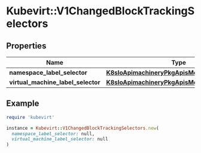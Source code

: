 # Kubevirt::V1ChangedBlockTrackingSelectors

## Properties

| Name | Type | Description | Notes |
| ---- | ---- | ----------- | ----- |
| **namespace_label_selector** | [**K8sIoApimachineryPkgApisMetaV1LabelSelector**](K8sIoApimachineryPkgApisMetaV1LabelSelector.md) |  | [optional] |
| **virtual_machine_label_selector** | [**K8sIoApimachineryPkgApisMetaV1LabelSelector**](K8sIoApimachineryPkgApisMetaV1LabelSelector.md) |  | [optional] |

## Example

```ruby
require 'kubevirt'

instance = Kubevirt::V1ChangedBlockTrackingSelectors.new(
  namespace_label_selector: null,
  virtual_machine_label_selector: null
)
```

